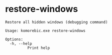 # restore-windows

```
Restore all hidden windows (debugging command)

Usage: komorebic.exe restore-windows

Options:
  -h, --help
          Print help

```
